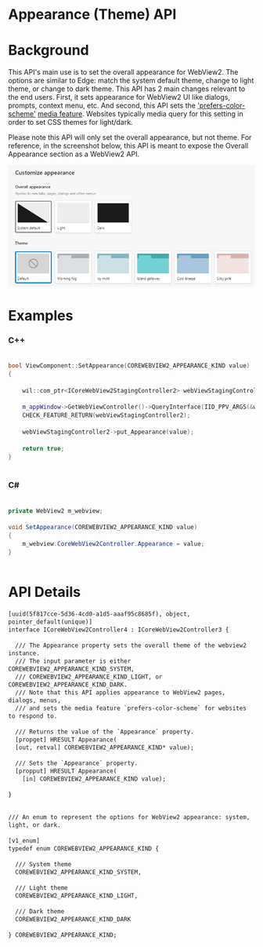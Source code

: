 Appearance (Theme) API
===

# Background
This API's main use is to set the overall appearance for WebView2. The options are similar to Edge: match the system default theme, change to light theme, or change to dark theme. 
This API has 2 main changes relevant to the end users. First, it sets appearance for WebView2 UI like dialogs, prompts, context menu, etc. And second, this API sets the ['prefers-color-scheme'](https://developer.mozilla.org/en-US/docs/Web/CSS/@media/prefers-color-scheme) [media feature](https://developer.mozilla.org/en-US/docs/Web/CSS/Media_Queries/Using_media_queries#media_features). Websites typically media query for this setting in order to set CSS themes for light/dark. 

Please note this API will only set the overall appearance, but not theme.
For reference, in the screenshot below, this API is meant to expose the Overall Appearance section as a WebView2 API. 

![Alt text](.\media\EdgeSettingsAppearance.png "a title")
# Examples

### C++

```cpp

bool ViewComponent::SetAppearance(COREWEBVIEW2_APPEARANCE_KIND value)
{
    
    wil::com_ptr<ICoreWebView2StagingController2> webViewStagingController2;

    m_appWindow->GetWebViewController()->QueryInterface(IID_PPV_ARGS(&webViewStagingController2));
    CHECK_FEATURE_RETURN(webViewStagingController2);

    webViewStagingController2->put_Appearance(value); 

    return true;
}
    
```
### C#

```c#

private WebView2 m_webview;

void SetAppearance(COREWEBVIEW2_APPEARANCE_KIND value)
{
    m_webview.CoreWebView2Controller.Appearance = value;
}
    
```

# API Details

```
[uuid(5f817cce-5d36-4cd0-a1d5-aaaf95c8685f), object, pointer_default(unique)]
interface ICoreWebView2Controller4 : ICoreWebView2Controller3 {

  /// The Appearance property sets the overall theme of the webview2 instance. 
  /// The input parameter is either COREWEBVIEW2_APPEARANCE_KIND_SYSTEM, 
  /// COREWEBVIEW2_APPEARANCE_KIND_LIGHT, or COREWEBVIEW2_APPEARANCE_KIND_DARK.
  /// Note that this API applies appearance to WebView2 pages, dialogs, menus,
  /// and sets the media feature `prefers-color-scheme` for websites to respond to. 
  
  /// Returns the value of the `Appearance` property.
  [propget] HRESULT Appearance(
  [out, retval] COREWEBVIEW2_APPEARANCE_KIND* value);

  /// Sets the `Appearance` property.
  [propput] HRESULT Appearance(
    [in] COREWEBVIEW2_APPEARANCE_KIND value);

}
```
```

/// An enum to represent the options for WebView2 appearance: system, light, or dark.

[v1_enum]
typedef enum COREWEBVIEW2_APPEARANCE_KIND {

  /// System theme
  COREWEBVIEW2_APPEARANCE_KIND_SYSTEM,

  /// Light theme
  COREWEBVIEW2_APPEARANCE_KIND_LIGHT,

  /// Dark theme
  COREWEBVIEW2_APPEARANCE_KIND_DARK

} COREWEBVIEW2_APPEARANCE_KIND;

```